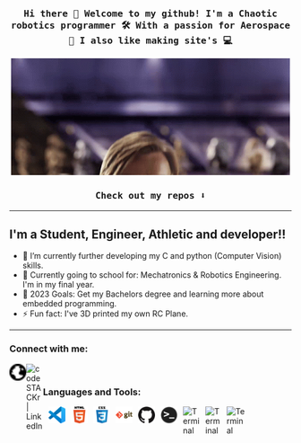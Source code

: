 <body>
<h3 align="center"><samp> Hi there 👋 Welcome to my github! I'm a Chaotic robotics programmer 🛠️ With a passion for Aerospace 🚀 I also like making site's ‍💻</samp></h3>

<p align="center">
  <img src="Hi_There.gif" alt="animated" />
</p>

<!-- <p align="center">
  <img width="250" src="https://media.giphy.com/media/jIgXf4hgbHCeKiXpvt/giphy.gif">
</p> -->

<h3 align="center"><samp>
Check out my repos ⬇️  
  </samp>
</h3>

---

## I'm a Student, Engineer, Athletic and developer!!

- 🌱 I’m currently further developing my C and python (Computer Vision) skills.
- 🔭 Currently going to school for: Mechatronics & Robotics Engineering. I'm in my final year.
- 🥅 2023 Goals: Get my Bachelors degree and learning more about embedded programming.
- ⚡ Fun fact: I've 3D printed my own RC Plane.

---

### Connect with me:

[<img align="left" alt="codeSTACKr.com" width="30px" src="https://raw.githubusercontent.com/iconic/open-iconic/master/svg/globe.svg" />][website]
[<img align="left" alt="codeSTACKr | LinkedIn" width="30px" src="https://cdn.jsdelivr.net/npm/simple-icons@v3/icons/linkedin.svg" />][linkedin]

<br />

### Languages and Tools:

<img align="left" alt="Visual Studio Code" width="30px" style="margin-left: 10px" src="https://raw.githubusercontent.com/github/explore/80688e429a7d4ef2fca1e82350fe8e3517d3494d/topics/visual-studio-code/visual-studio-code.png" />
<img align="left" alt="HTML5" width="30px" style="margin-left: 10px" src="https://raw.githubusercontent.com/github/explore/80688e429a7d4ef2fca1e82350fe8e3517d3494d/topics/html/html.png" />
<img align="left" alt="CSS3" width="30px" style="margin-left: 10px" src="https://raw.githubusercontent.com/github/explore/80688e429a7d4ef2fca1e82350fe8e3517d3494d/topics/css/css.png" />
<img align="left" alt="Git" width="30px" style="margin-left: 10px" src="https://raw.githubusercontent.com/github/explore/80688e429a7d4ef2fca1e82350fe8e3517d3494d/topics/git/git.png" />
<img align="left" alt="GitHub" width="30px" style="margin-left: 10px" src="https://raw.githubusercontent.com/github/explore/78df643247d429f6cc873026c0622819ad797942/topics/github/github.png" />
<img align="left" alt="Terminal" width="30px" style="margin-left: 10px" src="https://raw.githubusercontent.com/github/explore/80688e429a7d4ef2fca1e82350fe8e3517d3494d/topics/terminal/terminal.png" />
<img align="left" alt="Terminal" width="30px" style="margin-left: 10px" src="https://cdn-icons-png.flaticon.com/512/6132/6132222.png" />
<img align="left" alt="Terminal" width="28px" style="margin-left: 10px" src="https://upload.wikimedia.org/wikipedia/commons/thumb/1/18/C_Programming_Language.svg/570px-C_Programming_Language.svg.png?20201031132917" />
<img align="left" alt="Terminal" width="33px" style="margin-left: 10px" src="https://upload.wikimedia.org/wikipedia/commons/thumb/1/1f/Python_logo_01.svg/900px-Python_logo_01.svg.png?20210503135843" />


[website]: https://mveldkamp.nl/
[linkedin]: https://linkedin.com/in/mart-veldkamp-b3a01220a/
